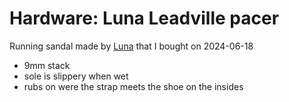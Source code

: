 # Hardware: Luna Leadville pacer

Running sandal made by [Luna](../717) that I bought on 2024-06-18

- 9mm stack
- sole is slippery when wet
- rubs on were the strap meets the shoe on the insides
